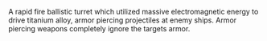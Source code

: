 A rapid fire ballistic turret which utilized massive electromagnetic energy to drive titanium alloy, armor piercing projectiles at enemy ships.  Armor piercing weapons completely ignore the targets armor.